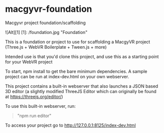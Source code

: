 # macgyvr-foundation
Macgyvr project foundation/scaffolding

![Alt][1]
[1]: /foundation.jpg "Foundation"

This is a foundation or project to use for scaffolding a MacgyVR project (Three.js + WebVR Boilerplate + Tween.js + more)

Intended use is that you'd clone this project, and use this as a starting point for your WebVR project

To start, npm install to get the bare minimum dependencies. A sample project can be run at index-dev.html on your own webserver.

This project contains a built-in webserver that also launches a JSON based 3D editor (a slightly modified ThreeJS Editor which can originally be found at https://threejs.org/editor/)

To use this built-in webserver, run:
> "npm run editor"

To access your project go to http://127.0.0.1:8125/index-dev.html
